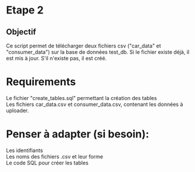 # Etape 2 


## Objectif 
Ce script  permet de télécharger deux fichiers csv ("car_data" et 
"consumer_data") sur la base de données test_db. 
Si le fichier existe déjà, il est mis à jour. 
S'il n'existe pas, il est créé. 

# Requirements  
Le fichier "create_tables.sql"  permettant la création des tables  
Les fichiers car_data.csv et consumer_data.csv, contenant les données à uploader.
    
# Penser à adapter (si besoin): 
Les identifiants    
Les noms des fichiers .csv et leur forme  
Le code SQL pour créer les tables        
    
